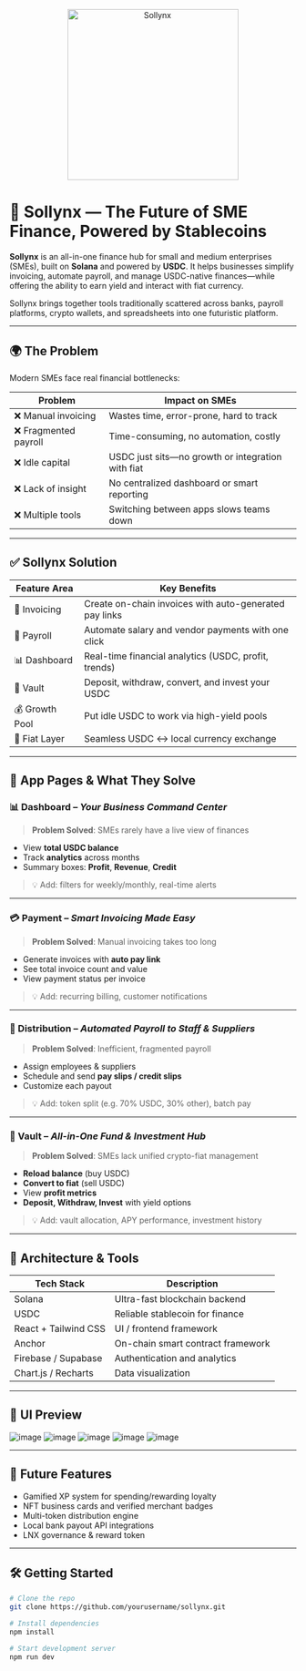 
<p align="center">
  <img src="https://github.com/user-attachments/assets/ba0e246c-b97f-4b34-8c35-9cdc041a3792" alt="Sollynx" width="300"/>
</p>

# 🚀 Sollynx — The Future of SME Finance, Powered by Stablecoins

**Sollynx** is an all-in-one finance hub for small and medium enterprises (SMEs), built on **Solana** and powered by **USDC**. It helps businesses simplify invoicing, automate payroll, and manage USDC-native finances—while offering the ability to earn yield and interact with fiat currency.

Sollynx brings together tools traditionally scattered across banks, payroll platforms, crypto wallets, and spreadsheets into one futuristic platform.

---

## 🌍 The Problem

Modern SMEs face real financial bottlenecks:

| Problem | Impact on SMEs |
|--------|----------------|
| ❌ Manual invoicing | Wastes time, error-prone, hard to track |
| ❌ Fragmented payroll | Time-consuming, no automation, costly |
| ❌ Idle capital | USDC just sits—no growth or integration with fiat |
| ❌ Lack of insight | No centralized dashboard or smart reporting |
| ❌ Multiple tools | Switching between apps slows teams down |

---

## ✅ Sollynx Solution

| Feature Area | Key Benefits |
|--------------|--------------|
| 🔗 Invoicing | Create on-chain invoices with auto-generated pay links |
| 💸 Payroll | Automate salary and vendor payments with one click |
| 📊 Dashboard | Real-time financial analytics (USDC, profit, trends) |
| 🔐 Vault | Deposit, withdraw, convert, and invest your USDC |
| 💰 Growth Pool | Put idle USDC to work via high-yield pools |
| 🔄 Fiat Layer | Seamless USDC ↔ local currency exchange |

---

## 🧭 App Pages & What They Solve

### 📊 Dashboard – *Your Business Command Center*
> **Problem Solved**: SMEs rarely have a live view of finances

- View **total USDC balance**
- Track **analytics** across months
- Summary boxes: **Profit**, **Revenue**, **Credit**

> 💡 Add: filters for weekly/monthly, real-time alerts

---

### 💳 Payment – *Smart Invoicing Made Easy*
> **Problem Solved**: Manual invoicing takes too long

- Generate invoices with **auto pay link**
- See total invoice count and value
- View payment status per invoice

> 💡 Add: recurring billing, customer notifications

---

### 🤝 Distribution – *Automated Payroll to Staff & Suppliers*
> **Problem Solved**: Inefficient, fragmented payroll

- Assign employees & suppliers
- Schedule and send **pay slips / credit slips**
- Customize each payout

> 💡 Add: token split (e.g. 70% USDC, 30% other), batch pay

---

### 🏦 Vault – *All-in-One Fund & Investment Hub*
> **Problem Solved**: SMEs lack unified crypto-fiat management

- **Reload balance** (buy USDC)
- **Convert to fiat** (sell USDC)
- View **profit metrics**
- **Deposit, Withdraw, Invest** with yield options

> 💡 Add: vault allocation, APY performance, investment history

---

## 🔐 Architecture & Tools

| Tech Stack | Description |
|------------|-------------|
| Solana     | Ultra-fast blockchain backend |
| USDC       | Reliable stablecoin for finance |
| React + Tailwind CSS | UI / frontend framework |
| Anchor     | On-chain smart contract framework |
| Firebase / Supabase | Authentication and analytics |
| Chart.js / Recharts | Data visualization |

---

## 📸 UI Preview

![image](https://github.com/user-attachments/assets/9176c5eb-c127-47e1-a90d-5e2f2ad1c6f0)
![image](https://github.com/user-attachments/assets/eac78cf4-cb05-4d7b-9046-ef5e29cc4dd3)
![image](https://github.com/user-attachments/assets/509f3229-a10b-4424-add0-f00de87c5578)
![image](https://github.com/user-attachments/assets/9b8ccbfe-fb15-458b-a47b-5a44b54c5d40)
![image](https://github.com/user-attachments/assets/65d7ba74-e8d0-4616-ac19-fdd40010c7ba)


---

## 🧠 Future Features

- Gamified XP system for spending/rewarding loyalty
- NFT business cards and verified merchant badges
- Multi-token distribution engine
- Local bank payout API integrations
- LNX governance & reward token

---

## 🛠 Getting Started

```bash
# Clone the repo
git clone https://github.com/yourusername/sollynx.git

# Install dependencies
npm install

# Start development server
npm run dev
